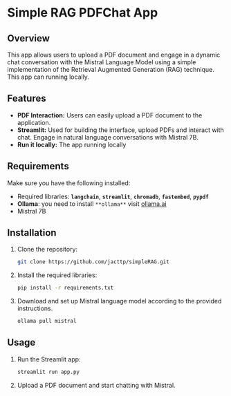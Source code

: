 # Simple RAG PDFChat App

## **Overview**

This app allows users to upload a PDF document and engage in a dynamic chat conversation with the Mistral Language Model using a simple implementation of the Retrieval Augmented Generation (RAG) technique. This app can running locally. 

## **Features**

- **PDF Interaction:** Users can easily upload a PDF document to the application.
- **Streamlit:** Used for building the interface, upload PDFs and interact with chat. Engage in natural language conversations with Mistral 7B.
- **Run it locally:** The app running locally

## **Requirements**

Make sure you have the following installed:

- Required libraries: **`langchain`**, **`streamlit`**, **`chromadb`**, **`fastembed`**, **`pypdf`**
- **Ollama**: you need to install `**ollama**` visit [ollama.ai](http://ollama.ai)
- Mistral 7B

## **Installation**

1. Clone the repository:
    
    ```bash
    git clone https://github.com/jacttp/simpleRAG.git
    ```
    
2. Install the required libraries:
    
    ```bash
    pip install -r requirements.txt
    ```
    
3. Download and set up Mistral language model according to the provided instructions.
    
    ```bash
    ollama pull mistral
    ```
    

## **Usage**

1. Run the Streamlit app:
    
    ```bash
    streamlit run app.py
    ```
    
2. Upload a PDF document and start chatting with Mistral.